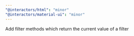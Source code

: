 ```yaml
---
"@interactors/html": "minor"
"@interactors/material-ui": "minor"
---
```


Add filter methods which return the current value of a filter
